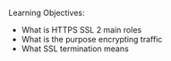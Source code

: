 Learning Objectives:

- What is HTTPS SSL 2 main roles
- What is the purpose encrypting traffic
- What SSL termination means

